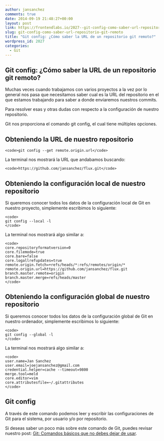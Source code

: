 ```yaml
---
author: jansanchez
comments: true
date: 2014-09-19 21:48:27+00:00
layout: post
link: https://frontendlabs.io/2027--git-config-como-saber-url-repositorio-git-remoto
slug: git-config-como-saber-url-repositorio-git-remoto
title: "Git config: ¿Cómo saber la URL de un repositorio git remoto?"
wordpress_id: 2027
categories:
  - Git
---
```


## Git config: ¿Cómo saber la URL de un repositorio git remoto?

Muchas veces cuando trabajamos con varios proyectos a la vez por lo general nos pasa que necesitamos saber cual es la URL del repositorio en el que estamos trabajando para saber a donde enviaremos nuestros commits.

Para resolver esas y otras dudas con respecto a la configuración de nuestro repositorio.

Git nos proporciona el comando git config, el cual tiene múltiples opciones.

## Obteniendo la URL de nuestro repositorio

    <code>git config --get remote.origin.url</code>

La terminal nos mostrará la URL que andabamos buscando:

    <code>https://github.com/jansanchez/flux.git</code>

## Obteniendo la configuración local de nuestro repositorio

Si queremos conocer todos los datos de la configuración local de Git en nuestro proyecto, simplemente escribimos lo siguiente:

    <code>
    git config --local -l
    </code>

La terminal nos mostrará algo similar a:

    <code>
    core.repositoryformatversion=0
    core.filemode=true
    core.bare=false
    core.logallrefupdates=true
    remote.origin.fetch=+refs/heads/*:refs/remotes/origin/*
    remote.origin.url=https://github.com/jansanchez/flux.git
    branch.master.remote=origin
    branch.master.merge=refs/heads/master
    </code>

## Obteniendo la configuración global de nuestro repositorio

Si queremos conocer todos los datos de la configuración global de Git en nuestro ordenador, simplemente escribimos lo siguiente:

    <code>
    git config --global -l
    </code>

La terminal nos mostrará algo similar a:

    <code>
    user.name=Jan Sanchez
    user.email=joejansanchez@gmail.com
    credential.helper=cache --timeout=9800
    merge.tool=meld
    core.editor=vim
    core.attributesfile=~/.gitattributes
    </code>

## Git config

A través de este comando podemos leer y escribir las configuraciones de Git para el sistema, por usuario y/o por repositorio.

Si deseas saber un poco más sobre este comando de Git, puedes revisar nuestro post: [Git: Comandos básicos que no debes dejar de usar](https://frontendlabs.io/885--git-comandos-basicos-tutorial-espanol#git-config).
